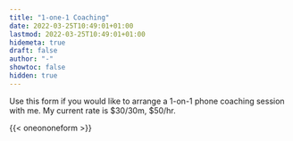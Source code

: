 ```yaml
---
title: "1-one-1 Coaching"
date: 2022-03-25T10:49:01+01:00
lastmod: 2022-03-25T10:49:01+01:00
hidemeta: true 
draft: false
author: "-"
showtoc: false
hidden: true
---
```

Use this form if you would like to arrange a 1-on-1 phone coaching session with me. My current rate is $30/30m, $50/hr. 

{{< oneononeform >}}
